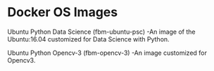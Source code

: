 # Docker OS Images

Ubuntu Python Data Science (fbm-ubuntu-psc)
-An image of the Ubuntu:16.04 customized for Data Science with Python.

Ubuntu Python Opencv-3 (fbm-opencv-3)
-An image customized for Opencv3.

